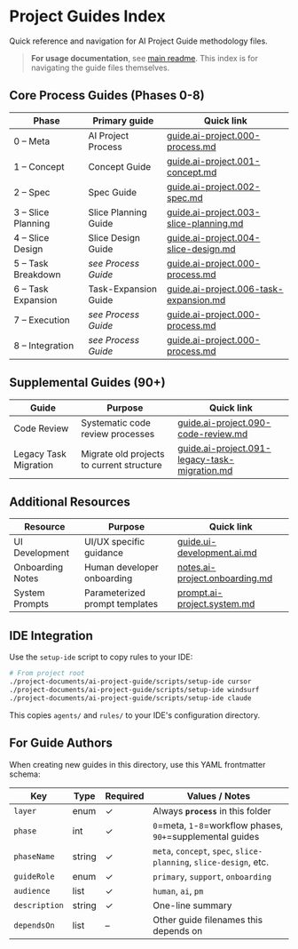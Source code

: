# Project Guides Index

Quick reference and navigation for AI Project Guide methodology files.

> **For usage documentation**, see [main readme](../readme.md). This index is for navigating the guide files themselves.

## Core Process Guides (Phases 0-8)

| Phase              | Primary guide                          | Quick link                                                                   |
| ------------------ | -------------------------------------- | ---------------------------------------------------------------------------- |
| 0 – Meta           | AI Project Process                     | [guide.ai-project.000-process.md](guide.ai-project.000-process.md)                   |
| 1 – Concept        | Concept Guide                          | [guide.ai-project.001-concept.md](guide.ai-project.001-concept.md)                   |
| 2 – Spec           | Spec Guide                             | [guide.ai-project.002-spec.md](guide.ai-project.002-spec.md)                         |
| 3 – Slice Planning | Slice Planning Guide                   | [guide.ai-project.003-slice-planning.md](guide.ai-project.003-slice-planning.md)     |
| 4 – Slice Design   | Slice Design Guide                     | [guide.ai-project.004-slice-design.md](guide.ai-project.004-slice-design.md)         |
| 5 – Task Breakdown | _see Process Guide_                    | [guide.ai-project.000-process.md](guide.ai-project.000-process.md)                   |
| 6 – Task Expansion | Task-Expansion Guide                   | [guide.ai-project.006-task-expansion.md](guide.ai-project.006-task-expansion.md)     |
| 7 – Execution      | _see Process Guide_                    | [guide.ai-project.000-process.md](guide.ai-project.000-process.md)                   |
| 8 – Integration    | _see Process Guide_                    | [guide.ai-project.000-process.md](guide.ai-project.000-process.md)                   |

## Supplemental Guides (90+)

| Guide                    | Purpose                                  | Quick link                                                                   |
| ------------------------ | ---------------------------------------- | ---------------------------------------------------------------------------- |
| Code Review              | Systematic code review processes         | [guide.ai-project.090-code-review.md](guide.ai-project.090-code-review.md)           |
| Legacy Task Migration    | Migrate old projects to current structure | [guide.ai-project.091-legacy-task-migration.md](guide.ai-project.091-legacy-task-migration.md) |

## Additional Resources

| Resource                 | Purpose                                  | Quick link                                                                   |
| ------------------------ | ---------------------------------------- | ---------------------------------------------------------------------------- |
| UI Development           | UI/UX specific guidance                  | [guide.ui-development.ai.md](guide.ui-development.ai.md)                           |
| Onboarding Notes         | Human developer onboarding               | [notes.ai-project.onboarding.md](notes.ai-project.onboarding.md)                   |
| System Prompts           | Parameterized prompt templates           | [prompt.ai-project.system.md](prompt.ai-project.system.md)                         |

## IDE Integration

Use the `setup-ide` script to copy rules to your IDE:

```bash
# From project root
./project-documents/ai-project-guide/scripts/setup-ide cursor
./project-documents/ai-project-guide/scripts/setup-ide windsurf
./project-documents/ai-project-guide/scripts/setup-ide claude
```

This copies `agents/` and `rules/` to your IDE's configuration directory.

## For Guide Authors

When creating new guides in this directory, use this YAML frontmatter schema:

| Key           | Type   | Required | Values / Notes                                                                  |
| ------------- | ------ | -------- | ------------------------------------------------------------------------------- |
| `layer`       | enum   | ✓        | Always **`process`** in this folder                                             |
| `phase`       | int    | ✓        | `0`=meta, `1`-`8`=workflow phases, `90+`=supplemental guides                    |
| `phaseName`   | string | ✓        | `meta`, `concept`, `spec`, `slice-planning`, `slice-design`, etc.               |
| `guideRole`   | enum   | ✓        | `primary`, `support`, `onboarding`                                              |
| `audience`    | list   | ✓        | `human`, `ai`, `pm`                                                             |
| `description` | string | ✓        | One-line summary                                                                |
| `dependsOn`   | list   | –        | Other guide filenames this depends on                                           |
